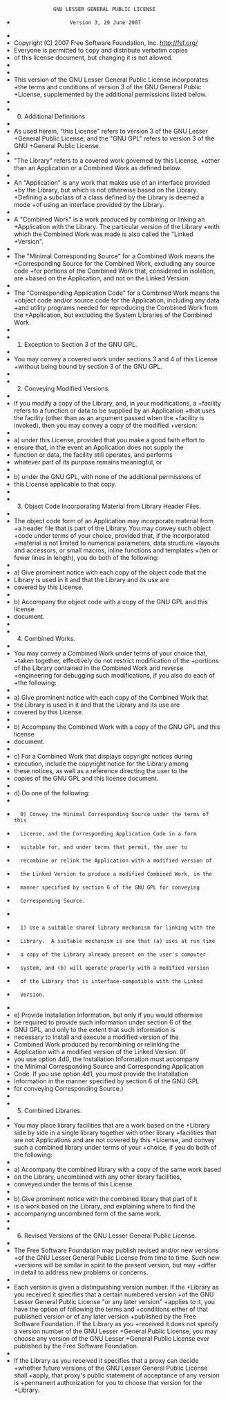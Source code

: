                     GNU LESSER GENERAL PUBLIC LICENSE
+                       Version 3, 29 June 2007
+
+ Copyright (C) 2007 Free Software Foundation, Inc. <http://fsf.org/>
+ Everyone is permitted to copy and distribute verbatim copies
+ of this license document, but changing it is not allowed.
+
+
+  This version of the GNU Lesser General Public License incorporates
+the terms and conditions of version 3 of the GNU General Public
+License, supplemented by the additional permissions listed below.
+
+  0. Additional Definitions. 
+
+  As used herein, "this License" refers to version 3 of the GNU Lesser
+General Public License, and the "GNU GPL" refers to version 3 of the GNU
+General Public License.
+
+  "The Library" refers to a covered work governed by this License,
+other than an Application or a Combined Work as defined below.
+
+  An "Application" is any work that makes use of an interface provided
+by the Library, but which is not otherwise based on the Library.
+Defining a subclass of a class defined by the Library is deemed a mode
+of using an interface provided by the Library.
+
+  A "Combined Work" is a work produced by combining or linking an
+Application with the Library.  The particular version of the Library
+with which the Combined Work was made is also called the "Linked
+Version".
+
+  The "Minimal Corresponding Source" for a Combined Work means the
+Corresponding Source for the Combined Work, excluding any source code
+for portions of the Combined Work that, considered in isolation, are
+based on the Application, and not on the Linked Version.
+
+  The "Corresponding Application Code" for a Combined Work means the
+object code and/or source code for the Application, including any data
+and utility programs needed for reproducing the Combined Work from the
+Application, but excluding the System Libraries of the Combined Work.
+
+  1. Exception to Section 3 of the GNU GPL.
+
+  You may convey a covered work under sections 3 and 4 of this License
+without being bound by section 3 of the GNU GPL.
+
+  2. Conveying Modified Versions.
+
+  If you modify a copy of the Library, and, in your modifications, a
+facility refers to a function or data to be supplied by an Application
+that uses the facility (other than as an argument passed when the
+facility is invoked), then you may convey a copy of the modified
+version:
+
+   a) under this License, provided that you make a good faith effort to
+   ensure that, in the event an Application does not supply the
+   function or data, the facility still operates, and performs
+   whatever part of its purpose remains meaningful, or
+
+   b) under the GNU GPL, with none of the additional permissions of
+   this License applicable to that copy.
+
+  3. Object Code Incorporating Material from Library Header Files.
+
+  The object code form of an Application may incorporate material from
+a header file that is part of the Library.  You may convey such object
+code under terms of your choice, provided that, if the incorporated
+material is not limited to numerical parameters, data structure
+layouts and accessors, or small macros, inline functions and templates
+(ten or fewer lines in length), you do both of the following:
+
+   a) Give prominent notice with each copy of the object code that the
+   Library is used in it and that the Library and its use are
+   covered by this License.
+
+   b) Accompany the object code with a copy of the GNU GPL and this license
+   document.
+
+  4. Combined Works.
+
+  You may convey a Combined Work under terms of your choice that,
+taken together, effectively do not restrict modification of the
+portions of the Library contained in the Combined Work and reverse
+engineering for debugging such modifications, if you also do each of
+the following:
+
+   a) Give prominent notice with each copy of the Combined Work that
+   the Library is used in it and that the Library and its use are
+   covered by this License.
+
+   b) Accompany the Combined Work with a copy of the GNU GPL and this license
+   document.
+
+   c) For a Combined Work that displays copyright notices during
+   execution, include the copyright notice for the Library among
+   these notices, as well as a reference directing the user to the
+   copies of the GNU GPL and this license document.
+
+   d) Do one of the following:
+
+       0) Convey the Minimal Corresponding Source under the terms of this
+       License, and the Corresponding Application Code in a form
+       suitable for, and under terms that permit, the user to
+       recombine or relink the Application with a modified version of
+       the Linked Version to produce a modified Combined Work, in the
+       manner specified by section 6 of the GNU GPL for conveying
+       Corresponding Source.
+
+       1) Use a suitable shared library mechanism for linking with the
+       Library.  A suitable mechanism is one that (a) uses at run time
+       a copy of the Library already present on the user's computer
+       system, and (b) will operate properly with a modified version
+       of the Library that is interface-compatible with the Linked
+       Version. 
+
+   e) Provide Installation Information, but only if you would otherwise
+   be required to provide such information under section 6 of the
+   GNU GPL, and only to the extent that such information is
+   necessary to install and execute a modified version of the
+   Combined Work produced by recombining or relinking the
+   Application with a modified version of the Linked Version. (If
+   you use option 4d0, the Installation Information must accompany
+   the Minimal Corresponding Source and Corresponding Application
+   Code. If you use option 4d1, you must provide the Installation
+   Information in the manner specified by section 6 of the GNU GPL
+   for conveying Corresponding Source.)
+
+  5. Combined Libraries.
+
+  You may place library facilities that are a work based on the
+Library side by side in a single library together with other library
+facilities that are not Applications and are not covered by this
+License, and convey such a combined library under terms of your
+choice, if you do both of the following:
+
+   a) Accompany the combined library with a copy of the same work based
+   on the Library, uncombined with any other library facilities,
+   conveyed under the terms of this License.
+
+   b) Give prominent notice with the combined library that part of it
+   is a work based on the Library, and explaining where to find the
+   accompanying uncombined form of the same work.
+
+  6. Revised Versions of the GNU Lesser General Public License.
+
+  The Free Software Foundation may publish revised and/or new versions
+of the GNU Lesser General Public License from time to time. Such new
+versions will be similar in spirit to the present version, but may
+differ in detail to address new problems or concerns.
+
+  Each version is given a distinguishing version number. If the
+Library as you received it specifies that a certain numbered version
+of the GNU Lesser General Public License "or any later version"
+applies to it, you have the option of following the terms and
+conditions either of that published version or of any later version
+published by the Free Software Foundation. If the Library as you
+received it does not specify a version number of the GNU Lesser
+General Public License, you may choose any version of the GNU Lesser
+General Public License ever published by the Free Software Foundation.
+
+  If the Library as you received it specifies that a proxy can decide
+whether future versions of the GNU Lesser General Public License shall
+apply, that proxy's public statement of acceptance of any version is
+permanent authorization for you to choose that version for the
+Library.